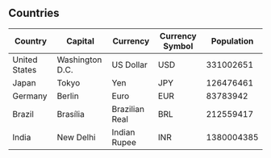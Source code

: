 ## Countries

|**Country**     |**Capital**        |**Currency**      |**Currency Symbol**|**Population**|
|----------------|-------------------|------------------|-------------------|--------------|
|United States   |Washington D.C.    |US Dollar         |USD                |331002651     |
|Japan           |Tokyo              |Yen               |JPY                |126476461     |
|Germany         |Berlin             |Euro              |EUR                |83783942      |
|Brazil          |Brasília           |Brazilian Real    |BRL                |212559417     |
|India           |New Delhi          |Indian Rupee      |INR                |1380004385    |